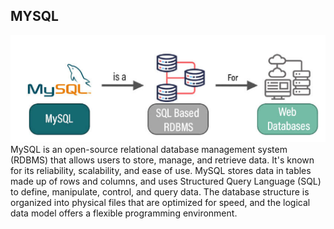 ## MYSQL
![](SQL_desc...png)
MySQL is an open-source relational database management system (RDBMS) that allows users to store, manage, and retrieve data. It's known for its reliability, scalability, and ease of use. 
MySQL stores data in tables made up of rows and columns, and uses Structured Query Language (SQL) to define, manipulate, control, and query data. The database structure is organized into physical files that are optimized for speed, and the logical data model offers a flexible programming environment.

